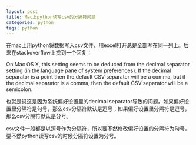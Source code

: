 ```yaml
---
layout: post
title: Mac上python读写csv的分隔符问题
categories: python
tags: python
---
```


在mac上用python将数据写入csv文件，用excel打开总是全部写在同一列上。后来在stackoverflow上找到一个回复：

>
On Mac OS X, this setting seems to be deduced from the decimal separator setting (in the language pane of system preferences). If the decimal separator is a point then the default CSV separator will be a comma, but if the decimal separator is a comma, then the default CSV separator will be a semicolon.


也就是说这是因为系统偏好设置里的decimal separator导致的问题。如果偏好设置里分隔符是句号，那么csv分隔符默认是逗号；如果偏好设置里分隔符是逗号，那么csv分隔符默认是分号。

csv文件一般都是以逗号作为分隔符，所以要不然修改偏好设置的分隔符为句号，要不然python读写csv的时候分隔符设置为分号。